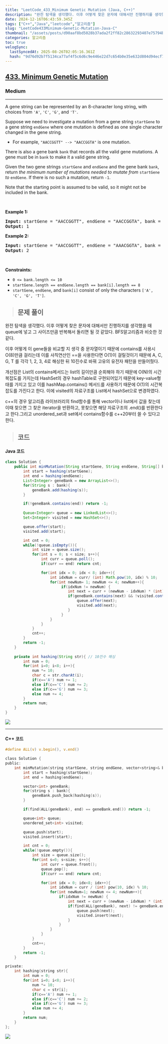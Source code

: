 ```yaml
---
title: "LeetCode_433_Minimum Genetic Mutation (Java, C++)"
description: "완전 탐색을 생각했다. 이후 어떻게 찾은 문자에 대해서만 진행하지를 생각했을 때 queue에 넣고 그 사이즈만큼 반복해서 돌리면 될 것 같았다. BFS알고리즘과 비슷한 것 같다.이후 어떻게 이 gene들을 비교할 지 생각 중 문자열이기 때문에 contains를 사용시 "
date: 2024-12-16T06:43:59.345Z
tags: ["C++","Java","leetcode","알고리즘"]
slug: "LeetCode433Minimum-Genetic-Mutation-Java-C"
thumbnail: "/assets/posts/d90aaf8bd5028b37ada2f2ff82c28632293407e75794bbf6a40df04811c86fdf.png"
categories: 알고리즘
toc: true
velogSync:
  lastSyncedAt: 2025-08-26T02:05:16.361Z
  hash: "9d76d92b7f5134ca77af4f5c6d6c9e446e22d7c654b0e35e632d804d94ecf75d"
---
```


<h2><a href="https://leetcode.com/problems/minimum-genetic-mutation">433. Minimum Genetic Mutation</a></h2><h3>Medium</h3><hr><p>A gene string can be represented by an 8-character long string, with choices from <code>&#39;A&#39;</code>, <code>&#39;C&#39;</code>, <code>&#39;G&#39;</code>, and <code>&#39;T&#39;</code>.</p>

<p>Suppose we need to investigate a mutation from a gene string <code>startGene</code> to a gene string <code>endGene</code> where one mutation is defined as one single character changed in the gene string.</p>

<ul>
	<li>For example, <code>&quot;AACCGGTT&quot; --&gt; &quot;AACCGGTA&quot;</code> is one mutation.</li>
</ul>

<p>There is also a gene bank <code>bank</code> that records all the valid gene mutations. A gene must be in <code>bank</code> to make it a valid gene string.</p>

<p>Given the two gene strings <code>startGene</code> and <code>endGene</code> and the gene bank <code>bank</code>, return <em>the minimum number of mutations needed to mutate from </em><code>startGene</code><em> to </em><code>endGene</code>. If there is no such a mutation, return <code>-1</code>.</p>

<p>Note that the starting point is assumed to be valid, so it might not be included in the bank.</p>

<p>&nbsp;</p>
<p><strong class="example">Example 1:</strong></p>

<pre>
<strong>Input:</strong> startGene = &quot;AACCGGTT&quot;, endGene = &quot;AACCGGTA&quot;, bank = [&quot;AACCGGTA&quot;]
<strong>Output:</strong> 1
</pre>

<p><strong class="example">Example 2:</strong></p>

<pre>
<strong>Input:</strong> startGene = &quot;AACCGGTT&quot;, endGene = &quot;AAACGGTA&quot;, bank = [&quot;AACCGGTA&quot;,&quot;AACCGCTA&quot;,&quot;AAACGGTA&quot;]
<strong>Output:</strong> 2
</pre>

<p>&nbsp;</p>
<p><strong>Constraints:</strong></p>

<ul>
	<li><code>0 &lt;= bank.length &lt;= 10</code></li>
	<li><code>startGene.length == endGene.length == bank[i].length == 8</code></li>
	<li><code>startGene</code>, <code>endGene</code>, and <code>bank[i]</code> consist of only the characters <code>[&#39;A&#39;, &#39;C&#39;, &#39;G&#39;, &#39;T&#39;]</code>.</li>
</ul>

> ## 문제 풀이

완전 탐색을 생각했다. 이후 어떻게 찾은 문자에 대해서만 진행하지를 생각했을 때 queue에 넣고 그 사이즈만큼 반복해서 돌리면 될 것 같았다. BFS알고리즘과 비슷한 것 같다.

이후 어떻게 이 gene들을 비교할 지 생각 중 문자열이기 때문에 contains를 사용시 O(8)만큼 걸리는데 이를 사칙연산인 ==을 사용한다면 O(1)이 걸릴것이기 때문에 A, C, G, T 를 각각 1, 2, 3, 4로 해싱한 뒤 10진수로 바꿔 고유의 유전자 패턴을 만들어줬다. 

개선점은 List의 contains메서드는 list의 길이만큼 순회해야 하기 때문에 O(N)의 시간복잡도를 가지는데 HashSet의 경우 hashTable로 구현되어있기 때문에 key-value형태를 가지고 있고 이를 hashMap.contains() 메서드를 사용하기 때문에 O(1)의 시간복잡도를 가진다고 한다. 이에 visited의 자료구조를 List에서 hashSet으로 변경하였다.


c++의 경우 알고리즘 라이브러리의 find함수를 통해 vector이나 list에서 값을 찾는데 이때 찾으면 그 찾은 iterator을 반환하고, 못찾으면 해당 자료구조의 .end()를 반환한다고 한다.그리고  unordered_set과 set에서 contains함수를 c++20부터 쓸 수 있다고 한다.

> ## 코드 

#### Java 코드
```java
class Solution {
    public int minMutation(String startGene, String endGene, String[] bank) {
        int start = hashing(startGene);
        int end = hashing(endGene);
        List<Integer> geneBank = new ArrayList<>();
        for(String s : bank){
            geneBank.add(hashing(s));
        }

        if(!geneBank.contains(end)) return -1;
        
        Queue<Integer> queue = new LinkedList<>();
        Set<Integer> visited = new HashSet<>();

        queue.offer(start);
        visited.add(start);

        int cnt = 0;
        while(!queue.isEmpty()){
            int size = queue.size();
            for(int s = 0; s < size; s++){
                int curr = queue.poll();
                if(curr == end) return cnt;

                for(int idx = 0; idx < 8; idx++){
                    int idxNum = curr/ (int) Math.pow(10, idx) % 10;
                    for(int newNum= 1; newNum <= 4; newNum++){
                         if(idxNum != newNum) {
                            int next = curr + (newNum - idxNum) * (int) Math.pow(10, idx);
                            if(geneBank.contains(next) && !visited.contains(next)){
                                queue.offer(next);
                                visited.add(next);
                            }
                         }
                    }
                }
            }
            cnt++;
        }
        return -1;
    }
    
    private int hashing(String str){ // 10진수 해싱 
        int num = 0;
        for(int i=0; i<8; i++){
            num *= 10;
            char c = str.charAt(i);
            if(c=='A') num += 1;
            else if(c=='C') num += 2;
            else if(c=='G') num += 3;
            else num += 4;
        }
        return num;
    }
}
```
![](/assets/posts/42d5ac3d4e6f1c1d7fcef577eb2f7c9b6fffab80cf43d056f2a3c19d3257722d.png)

---

#### C++ 코드
```c
#define ALL(v) v.begin(), v.end()

class Solution {
public:
    int minMutation(string startGene, string endGene, vector<string>& bank) {
        int start = hashing(startGene);
        int end = hashing(endGene);

        vector<int> geneBank;
        for(string s : bank){
            geneBank.push_back(hashing(s));
        }

        if(find(ALL(geneBank), end) == geneBank.end()) return -1;

        queue<int> queue;
        unordered_set<int> visited;

        queue.push(start);
        visited.insert(start);

        int cnt = 0;
        while(!queue.empty()){
            int size = queue.size();
            for(int s=0; s<size; s++){
                int curr = queue.front();
                queue.pop();
                if(curr == end) return cnt;

                for(int idx = 0; idx<8; idx++){
                    int idxNum = curr / (int) pow(10, idx) % 10;
                    for(int newNum=1; newNum <= 4; newNum++){
                        if(idxNum != newNum) {
                            int next = curr + (newNum - idxNum) * (int)pow(10, idx);
                            if(find(ALL(geneBank), next) != geneBank.end() && !visited.contains(next)){
                                queue.push(next);
                                visited.insert(next);
                            }
                        }
                    }
                }
            }
            cnt++;
        }
        return -1;
    }

private:
    int hashing(string str){
        int num = 0;
        for(int i=0; i<8; i++){
            num *= 10;
            char c = str[i];
            if(c=='A') num += 1;
            else if(c=='C') num += 2;
            else if(c=='G') num += 3;
            else num += 4;
        }
        return num;
    }
};
```
![](/assets/posts/ae141cc5c18008bdbe3e171b1e218171f69a5db584b0023a99f8da63a6cd0c7b.png)
